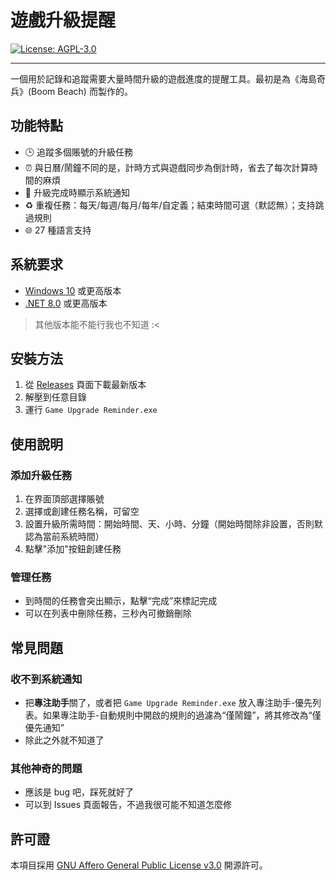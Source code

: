 ﻿# 遊戲升級提醒

[![License: AGPL-3.0](https://img.shields.io/badge/License-AGPL--3.0-blue.svg)](https://opensource.org/licenses/AGPL-3.0)

---

一個用於記錄和追蹤需要大量時間升級的遊戲進度的提醒工具。最初是為《海島奇兵》(Boom Beach) 而製作的。

## 功能特點

- 🕒 追蹤多個賬號的升級任務
- ⏰ 與日曆/鬧鐘不同的是，計時方式與遊戲同步為倒計時，省去了每次計算時間的麻煩
- 🔔 升級完成時顯示系統通知
- ♻️ 重複任務：每天/每週/每月/每年/自定義；結束時間可選（默認無）；支持跳過規則
- 🌐 27 種語言支持

## 系統要求

- [Windows 10](https://www.microsoft.com/en-ca/software-download/windows10) 或更高版本
- [.NET 8.0](https://dotnet.microsoft.com/en-us/download/dotnet/8.0) 或更高版本

> 其他版本能不能行我也不知道 :<

## 安裝方法

1. 從 [Releases](https://github.com/YuanXiQWQ/Game-Upgrade-Reminder/releases) 頁面下載最新版本
2. 解壓到任意目錄
3. 運行 `Game Upgrade Reminder.exe`

## 使用說明

### 添加升級任務

1. 在界面頂部選擇賬號
2. 選擇或創建任務名稱，可留空
3. 設置升級所需時間：開始時間、天、小時、分鐘（開始時間除非設置，否則默認為當前系統時間）
4. 點擊"添加"按鈕創建任務

### 管理任務

- 到時間的任務會突出顯示，點擊“完成”來標記完成
- 可以在列表中刪除任務，三秒內可撤銷刪除

## 常見問題

### 收不到系統通知

- 把**專注助手**關了，或者把 `Game Upgrade Reminder.exe` 放入專注助手-優先列表。如果專注助手-自動規則中開啟的規則的過濾為“僅鬧鐘”，將其修改為“僅優先通知”
- 除此之外就不知道了

### 其他神奇的問題

- 應該是 bug 吧，踩死就好了
- 可以到 Issues 頁面報告，不過我很可能不知道怎麼修

## 許可證

本項目採用 [GNU Affero General Public License v3.0](LICENSE) 開源許可。